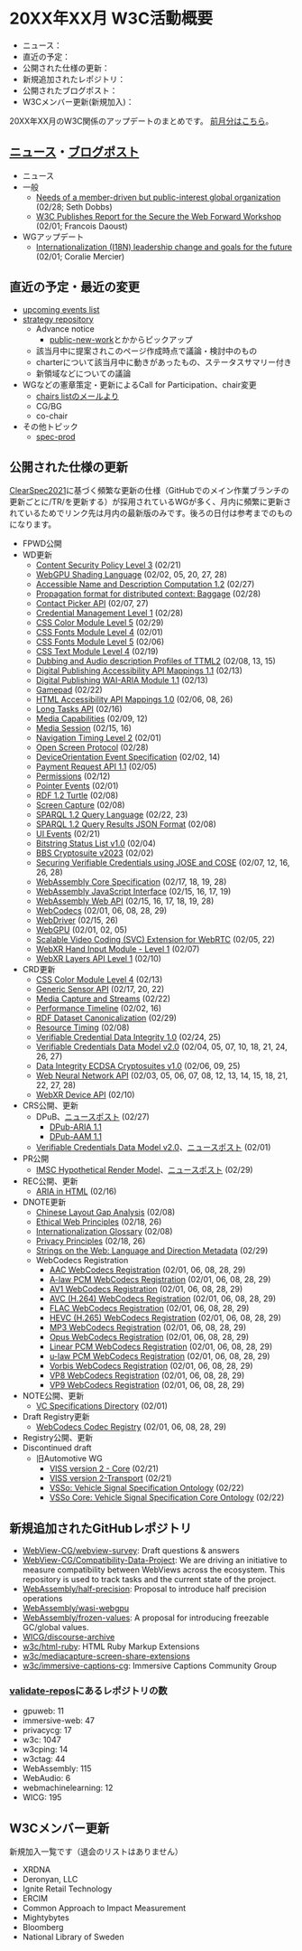 # 20XX年XX月 W3C活動概要

- ニュース：
- 直近の予定：
- 公開された仕様の更新：
- 新規追加されたレポジトリ：
- 公開されたブログポスト：
- W3Cメンバー更新(新規加入)：

20XX年XX月のW3C関係のアップデートのまとめです。
[前月分はこちら](20XXXX.md)。

## [ニュース](https://www.w3.org/news/)・[ブログポスト](https://www.w3.org/blog/)

* ニュース
* 一般
  * [Needs of a member-driven but public-interest global organization](https://www.w3.org/blog/2024/needs-of-a-member-driven-but-public-interest-global-organization/) (02/28; Seth Dobbs)
  * [W3C Publishes Report for the Secure the Web Forward Workshop](https://www.w3.org/blog/2024/w3c-publishes-report-for-the-secure-the-web-forward-workshop/) (02/01; Francois Daoust)
* WGアップデート
  * [Internationalization (I18N) leadership change and goals for the future](https://www.w3.org/blog/2024/internationalization-i18n-leadership-change-and-goals-for-the-future/) (02/01; Coralie Mercier)

## 直近の予定・最近の変更

* [upcoming events list](https://www.w3.org/participate/eventscal.html)
* [strategy repository](https://github.com/w3c/strategy/issues)
  * Advance notice
    * [public-new-work](https://lists.w3.org/Archives/Public/public-new-work/2023Jun/)とかからピックアップ
  * 該当月中に提案されこのページ作成時点で議論・検討中のもの
  * charterについて該当月中に動きがあったもの、ステータスサマリー付き
  * 新領域などについての議論
* WGなどの憲章策定・更新によるCall for Participation、chair変更
  * [chairs listのメールより](https://lists.w3.org/Archives/Member/chairs/)
  * CG/BG
  * co-chair
* その他トピック
  * [spec-prod](https://lists.w3.org/Archives/Public/spec-prod/)

## 公開された仕様の更新

[ClearSpec2021](https://github.com/w3c/tr-pages/blob/main/clearspec2021.md)に基づく頻繁な更新の仕様（GitHubでのメイン作業ブランチの更新ごとに/TR/を更新する）が採用されているWGが多く、月内に頻繁に更新されているためでリンク先は月内の最新版のみです。後ろの日付は参考までのものになります。

* FPWD公開
* WD更新
  * [Content Security Policy Level 3](https://www.w3.org/TR/2024/WD-CSP3-20240221/) (02/21)
  * [WebGPU Shading Language](https://www.w3.org/TR/2024/WD-WGSL-20240228/) (02/02, 05, 20, 27, 28)
  * [Accessible Name and Description Computation 1.2](https://www.w3.org/TR/2024/WD-accname-1.2-20240227/) (02/27)
  * [Propagation format for distributed context: Baggage](https://www.w3.org/TR/2024/WD-baggage-20240228/) (02/28)
  * [Contact Picker API](https://www.w3.org/TR/2024/WD-contact-picker-20240227/) (02/07, 27)
  * [Credential Management Level 1](https://www.w3.org/TR/2024/WD-credential-management-1-20240228/) (02/28)
  * [CSS Color Module Level 5](https://www.w3.org/TR/2024/WD-css-color-5-20240229/) (02/29)
  * [CSS Fonts Module Level 4](https://www.w3.org/TR/2024/WD-css-fonts-4-20240201/) (02/01)
  * [CSS Fonts Module Level 5](https://www.w3.org/TR/2024/WD-css-fonts-5-20240206/) (02/06)
  * [CSS Text Module Level 4](https://www.w3.org/TR/2024/WD-css-text-4-20240219/) (02/19)
  * [Dubbing and Audio description Profiles of TTML2](https://www.w3.org/TR/2024/WD-dapt-20240215/) (02/08, 13, 15)
  * [Digital Publishing Accessibility API Mappings 1.1](https://www.w3.org/TR/2024/WD-dpub-aam-1.1-20240213/) (02/13)
  * [Digital Publishing WAI-ARIA Module 1.1](https://www.w3.org/TR/2024/WD-dpub-aria-1.1-20240213/) (02/13)
  * [Gamepad](https://www.w3.org/TR/2024/WD-gamepad-20240222/) (02/22)
  * [HTML Accessibility API Mappings 1.0](https://www.w3.org/TR/2024/WD-html-aam-1.0-20240226/) (02/06, 08, 26)
  * [Long Tasks API](https://www.w3.org/TR/2024/WD-longtasks-1-20240216/) (02/16)
  * [Media Capabilities](https://www.w3.org/TR/2024/WD-media-capabilities-20240212/) (02/09, 12)
  * [Media Session](https://www.w3.org/TR/2024/WD-mediasession-20240216/) (02/15, 16)
  * [Navigation Timing Level 2](https://www.w3.org/TR/2024/WD-navigation-timing-2-20240201/) (02/01)
  * [Open Screen Protocol](https://www.w3.org/TR/2024/WD-openscreenprotocol-20240228/) (02/28)
  * [DeviceOrientation Event Specification](https://www.w3.org/TR/2024/WD-orientation-event-20240214/) (02/02, 14)
  * [Payment Request API 1.1](https://www.w3.org/TR/2024/WD-payment-request-1.1-20240205/) (02/05)
  * [Permissions](https://www.w3.org/TR/2024/WD-permissions-20240212/) (02/12)
  * [Pointer Events](https://www.w3.org/TR/2024/WD-pointerevents3-20240201/) (02/01)
  * [RDF 1.2 Turtle](https://www.w3.org/TR/2024/WD-rdf12-turtle-20240208/) (02/08)
  * [Screen Capture](https://www.w3.org/TR/2024/WD-screen-capture-20240208/) (02/08)
  * [SPARQL 1.2 Query Language](https://www.w3.org/TR/2024/WD-sparql12-query-20240223/) (02/22, 23)
  * [SPARQL 1.2 Query Results JSON Format](https://www.w3.org/TR/2024/WD-sparql12-results-json-20240208/) (02/08)
  * [UI Events](https://www.w3.org/TR/2024/WD-uievents-20240221/) (02/21)
  * [Bitstring Status List v1.0](https://www.w3.org/TR/2024/WD-vc-bitstring-status-list-20240204/) (02/04)
  * [BBS Cryptosuite v2023](https://www.w3.org/TR/2024/WD-vc-di-bbs-20240202/) (02/02)
  * [Securing Verifiable Credentials using JOSE and COSE](https://www.w3.org/TR/2024/WD-vc-jose-cose-20240228/) (02/07, 12, 16, 26, 28)
  * [WebAssembly Core Specification](https://www.w3.org/TR/2024/WD-wasm-core-2-20240228/) (02/17, 18, 19, 28)
  * [WebAssembly JavaScript Interface](https://www.w3.org/TR/2024/WD-wasm-js-api-2-20240219/) (02/15, 16, 17, 19)
  * [WebAssembly Web API](https://www.w3.org/TR/2024/WD-wasm-web-api-2-20240228/) (02/15, 16, 17, 18, 19, 28)
  * [WebCodecs](https://www.w3.org/TR/2024/WD-webcodecs-20240229/) (02/01, 06, 08, 28, 29)
  * [WebDriver](https://www.w3.org/TR/2024/WD-webdriver2-20240226/) (02/15, 26)
  * [WebGPU](https://www.w3.org/TR/2024/WD-webgpu-20240205/) (02/01, 02, 05)
  * [Scalable Video Coding (SVC) Extension for WebRTC](https://www.w3.org/TR/2024/WD-webrtc-svc-20240222/) (02/05, 22)
  * [WebXR Hand Input Module - Level 1](https://www.w3.org/TR/2024/WD-webxr-hand-input-1-20240207/) (02/07)
  * [WebXR Layers API Level 1](https://www.w3.org/TR/2024/WD-webxrlayers-1-20240210/) (02/10)
* CRD更新
  * [CSS Color Module Level 4](https://www.w3.org/TR/2024/CRD-css-color-4-20240213/) (02/13)
  * [Generic Sensor API](https://www.w3.org/TR/2024/CRD-generic-sensor-20240222/) (02/17, 20, 22)
  * [Media Capture and Streams](https://www.w3.org/TR/2024/CRD-mediacapture-streams-20240222/) (02/22)
  * [Performance Timeline](https://www.w3.org/TR/2024/CRD-performance-timeline-20240216/) (02/02, 16)
  * [RDF Dataset Canonicalization](https://www.w3.org/TR/2024/CRD-rdf-canon-20240229/) (02/29)
  * [Resource Timing](https://www.w3.org/TR/2024/CRD-resource-timing-20240208/) (02/08)
  * [Verifiable Credential Data Integrity 1.0](https://www.w3.org/TR/2024/CRD-vc-data-integrity-20240225/) (02/24, 25)
  * [Verifiable Credentials Data Model v2.0](https://www.w3.org/TR/2024/CRD-vc-data-model-2.0-20240227/) (02/04, 05, 07, 10, 18, 21, 24, 26, 27)
  * [Data Integrity ECDSA Cryptosuites v1.0](https://www.w3.org/TR/2024/CRD-vc-di-ecdsa-20240225/) (02/06, 09, 25)
  * [Web Neural Network API](https://www.w3.org/TR/2024/CRD-webnn-20240228/) (02/03, 05, 06, 07, 08, 12, 13, 14, 15, 18, 21, 22, 27, 28)
  * [WebXR Device API](https://www.w3.org/TR/2024/CRD-webxr-20240210/) (02/10)
* CRS公開、更新
  * DPuB、[ニュースポスト](https://www.w3.org/news/2024/w3c-invites-implementations-of-dpub-aria-1-1-and-dpub-aam-1-1/) (02/27)
    * [DPub-ARIA 1.1](https://www.w3.org/TR/2024/CR-dpub-aria-1.1-20240227/)
    * [DPub-AAM 1.1](https://www.w3.org/TR/2024/CR-dpub-aam-1.1-20240227/)
  * [Verifiable Credentials Data Model v2.0](https://www.w3.org/TR/2024/CR-vc-data-model-2.0-20240201/)、[ニュースポスト](https://www.w3.org/news/2024/w3c-invites-implementations-of-verifiable-credentials-data-model-v2-0/) (02/01)
* PR公開
  * [IMSC Hypothetical Render Model](https://www.w3.org/TR/2024/PR-imsc-hrm-20240229/)、[ニュースポスト](https://www.w3.org/news/2024/imsc-hypothetical-render-model-is-a-w3c-proposed-recommendation/) (02/29)
* REC公開、更新
  * [ARIA in HTML](https://www.w3.org/TR/2024/REC-html-aria-20240216/) (02/16)
* DNOTE更新
  * [Chinese Layout Gap Analysis](https://www.w3.org/TR/2024/DNOTE-clreq-gap-20240208/) (02/08)
  * [Ethical Web Principles](https://www.w3.org/TR/2024/DNOTE-ethical-web-principles-20240226/) (02/18, 26)
  * [Internationalization Glossary](https://www.w3.org/TR/2024/DNOTE-i18n-glossary-20240208/) (02/08)
  * [Privacy Principles](https://www.w3.org/TR/2024/DNOTE-privacy-principles-20240226/) (02/18, 26)
  * [Strings on the Web: Language and Direction Metadata](https://www.w3.org/TR/2024/DNOTE-string-meta-20240229/) (02/29)
  * WebCodecs Registration
    * [AAC WebCodecs Registration](https://www.w3.org/TR/2024/DNOTE-webcodecs-aac-codec-registration-20240229/) (02/01, 06, 08, 28, 29)
    * [A-law PCM WebCodecs Registration](https://www.w3.org/TR/2024/DNOTE-webcodecs-alaw-codec-registration-20240229/) (02/01, 06, 08, 28, 29)
    * [AV1 WebCodecs Registration](https://www.w3.org/TR/2024/DNOTE-webcodecs-av1-codec-registration-20240229/) (02/01, 06, 08, 28, 29)
    * [AVC (H.264) WebCodecs Registration](https://www.w3.org/TR/2024/DNOTE-webcodecs-avc-codec-registration-20240229/) (02/01, 06, 08, 28, 29)
    * [FLAC WebCodecs Registration](https://www.w3.org/TR/2024/DNOTE-webcodecs-flac-codec-registration-20240229/) (02/01, 06, 08, 28, 29)
    * [HEVC (H.265) WebCodecs Registration](https://www.w3.org/TR/2024/DNOTE-webcodecs-hevc-codec-registration-20240229/) (02/01, 06, 08, 28, 29)
    * [MP3 WebCodecs Registration](https://www.w3.org/TR/2024/DNOTE-webcodecs-mp3-codec-registration-20240229/) (02/01, 06, 08, 28, 29)
    * [Opus WebCodecs Registration](https://www.w3.org/TR/2024/DNOTE-webcodecs-opus-codec-registration-20240229/) (02/01, 06, 08, 28, 29)
    * [Linear PCM WebCodecs Registration](https://www.w3.org/TR/2024/DNOTE-webcodecs-pcm-codec-registration-20240229/) (02/01, 06, 08, 28, 29)
    * [u-law PCM WebCodecs Registration](https://www.w3.org/TR/2024/DNOTE-webcodecs-ulaw-codec-registration-20240229/) (02/01, 06, 08, 28, 29)
    * [Vorbis WebCodecs Registration](https://www.w3.org/TR/2024/DNOTE-webcodecs-vorbis-codec-registration-20240229/) (02/01, 06, 08, 28, 29)
    * [VP8 WebCodecs Registration](https://www.w3.org/TR/2024/DNOTE-webcodecs-vp8-codec-registration-20240229/) (02/01, 06, 08, 28, 29)
    * [VP9 WebCodecs Registration](https://www.w3.org/TR/2024/DNOTE-webcodecs-vp9-codec-registration-20240229/) (02/01, 06, 08, 28, 29)
* NOTE公開、更新
  * [VC Specifications Directory](https://www.w3.org/TR/2024/NOTE-vc-specs-dir-20240201/) (02/01)
* Draft Registry更新
  * [WebCodecs Codec Registry](https://www.w3.org/TR/2024/DRY-webcodecs-codec-registry-20240229/) (02/01, 06, 08, 28, 29)
* Registry公開、更新
* Discontinued draft
  * 旧Automotive WG
    * [VISS version 2 - Core](https://www.w3.org/TR/2024/DISC-viss2-core-20240221/) (02/21)
    * [VISS version 2-Transport](https://www.w3.org/TR/2024/DISC-viss2-transport-20240221/) (02/21)
    * [VSSo: Vehicle Signal Specification Ontology](https://www.w3.org/TR/2024/DISC-vsso-20240222/) (02/22)
    * [VSSo Core: Vehicle Signal Specification Core Ontology](https://www.w3.org/TR/2024/DISC-vsso-core-20240222/) (02/22)

## 新規追加されたGitHubレポジトリ

* [WebView-CG/webview-survey](https://github.com/WebView-CG/webview-survey): Draft questions & answers
* [WebView-CG/Compatibility-Data-Project](https://github.com/WebView-CG/Compatibility-Data-Project): We are driving an initiative to measure compatibility between WebViews across the ecosystem. This repository is used to track tasks and the current state of the project.
* [WebAssembly/half-precision](https://github.com/WebAssembly/half-precision): Proposal to introduce half precision operations
* [WebAssembly/wasi-webgpu](https://github.com/WebAssembly/wasi-webgpu)
* [WebAssembly/frozen-values](https://github.com/WebAssembly/frozen-values): A proposal for introducing freezable GC/global values.
* [WICG/discourse-archive](https://github.com/WICG/discourse-archive)
* [w3c/html-ruby](https://github.com/w3c/html-ruby): HTML Ruby Markup Extensions
* [w3c/mediacapture-screen-share-extensions](https://github.com/w3c/mediacapture-screen-share-extensions)
* [w3c/immersive-captions-cg](https://github.com/w3c/immersive-captions-cg): Immersive Captions Community Group

### [validate-repos](https://w3c.github.io/validate-repos/)にあるレポジトリの数

* gpuweb: 11
* immersive-web: 47
* privacycg: 17
* w3c: 1047
* w3cping: 14
* w3ctag: 44
* WebAssembly: 115
* WebAudio: 6
* webmachinelearning: 12
* WICG: 195

## W3Cメンバー更新

新規加入一覧です（退会のリストはありません）

* XRDNA
* Deronyan, LLC
* Ignite Retail Technology
* ERCIM
* Common Approach to Impact Measurement
* Mightybytes
* Bloomberg
* National Library of Sweden
